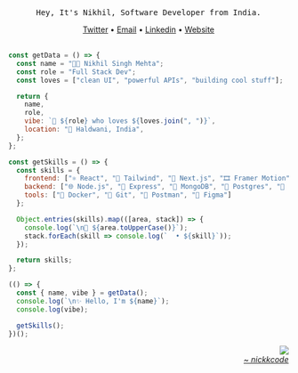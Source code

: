<div align="center">
  <pre>Hey, It's Nikhil, Software Developer from India.</pre>
  <a href="https://www.x.com/nickkcodee">Twitter</a>
  •
  <a href="mailto:25nikmehta@gmail.com">Email</a>
  •
  <a href="https://www.linkedin.com/in/nickkcode">Linkedin</a>
  •
  <a href="https://portfolio-smoky-chi-69.vercel.app/blog">Website</a>
</div>

<div>&nbsp;</div>

<div>
  <div align="left">
  
```javascript
const getData = () => {
  const name = "👨‍🚀 Nikhil Singh Mehta";
  const role = "Full Stack Dev";
  const loves = ["clean UI", "powerful APIs", "building cool stuff"];

  return {
    name,
    role,
    vibe: `🚀 ${role} who loves ${loves.join(", ")}`,
    location: "📍 Haldwani, India",
  };
};

const getSkills = () => {
  const skills = {
    frontend: ["⚛️ React", "💨 Tailwind", "🧠 Next.js", "🎞️ Framer Motion"],
    backend: ["🌐 Node.js", "🚪 Express", "🍃 MongoDB", "🐘 Postgres", "🔐 JWT"],
    tools: ["🐳 Docker", "📁 Git", "🧪 Postman", "🎨 Figma"]
  };

  Object.entries(skills).map(([area, stack]) => {
    console.log(`\n🔹 ${area.toUpperCase()}`);
    stack.forEach(skill => console.log(`  • ${skill}`));
  });

  return skills;
};

(() => {
  const { name, vibe } = getData();
  console.log(`\n✨ Hello, I'm ${name}`);
  console.log(vibe);

  getSkills();
})();


```
  </div>
  <div align="right" width="200">
    <img src="https://media4.giphy.com/media/v1.Y2lkPTc5MGI3NjExM2R0djFsMmRwenZoaDg0bnV5Zjg2OWhvMzk0NTJxZmR0dnh1dm9sdyZlcD12MV9pbnRlcm5hbF9naWZfYnlfaWQmY3Q9cw/5TP5AzxgesmNsQvdXl/giphy.gif"/>
  </div>
</div>


<div align="right" width="200">
  <a href="https://portfolio-smoky-chi-69.vercel.app/blog">
    <i>~ nickkcode</i>
  </a>
</div>
